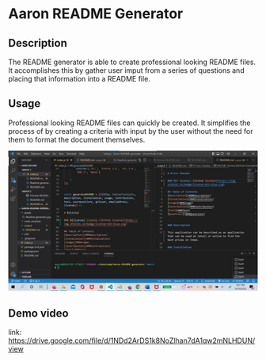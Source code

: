 # Aaron README Generator

## Description
The README generator is able to create professional looking README files. It accomplishes this by gather user imput from a series of questions and placing that information into a README file.

## Usage

Professional looking README files can quickly be created. It simplifies the process of by creating a criteria with input by the user without the need for them to format the document themselves.

<img src ="./assets/Readme generator update.jpg">

## Demo video

link: https://drive.google.com/file/d/1NDd2ArDS1k8NoZlhan7dA1qw2mNLHDUN/view
